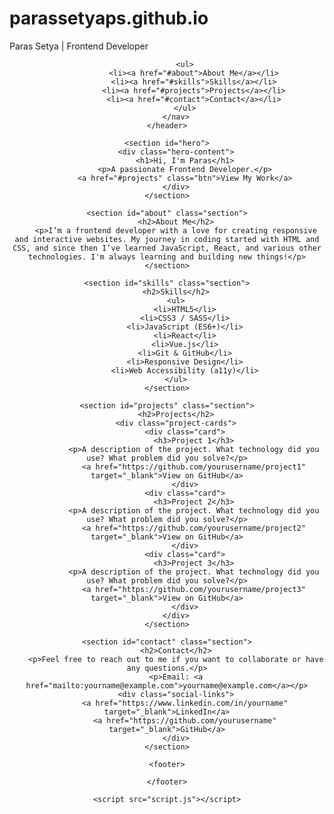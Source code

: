 # parassetyaps.github.io

<!DOCTYPE html>
<html lang="en">
<head>
    <meta charset="UTF-8">
    <meta name="viewport" content="width=device-width, initial-scale=1.0">
    <meta name="description" content="Frontend Developer Portfolio">
    Paras Setya | Frontend Developer
    <link rel="stylesheet" href="style.css">
</head>
<body>
    <header>
        <nav>
         
            <ul>
                <li><a href="#about">About Me</a></li>
                <li><a href="#skills">Skills</a></li>
                <li><a href="#projects">Projects</a></li>
                <li><a href="#contact">Contact</a></li>
            </ul>
        </nav>
    </header>

    <section id="hero">
        <div class="hero-content">
            <h1>Hi, I'm Paras</h1>
            <p>A passionate Frontend Developer.</p>
            <a href="#projects" class="btn">View My Work</a>
        </div>
    </section>

    <section id="about" class="section">
        <h2>About Me</h2>
        <p>I’m a frontend developer with a love for creating responsive and interactive websites. My journey in coding started with HTML and CSS, and since then I’ve learned JavaScript, React, and various other technologies. I'm always learning and building new things!</p>
    </section>

    <section id="skills" class="section">
        <h2>Skills</h2>
        <ul>
            <li>HTML5</li>
            <li>CSS3 / SASS</li>
            <li>JavaScript (ES6+)</li>
            <li>React</li>
            <li>Vue.js</li>
            <li>Git & GitHub</li>
            <li>Responsive Design</li>
            <li>Web Accessibility (a11y)</li>
        </ul>
    </section>

    <section id="projects" class="section">
        <h2>Projects</h2>
        <div class="project-cards">
            <div class="card">
                <h3>Project 1</h3>
                <p>A description of the project. What technology did you use? What problem did you solve?</p>
                <a href="https://github.com/yourusername/project1" target="_blank">View on GitHub</a>
            </div>
            <div class="card">
                <h3>Project 2</h3>
                <p>A description of the project. What technology did you use? What problem did you solve?</p>
                <a href="https://github.com/yourusername/project2" target="_blank">View on GitHub</a>
            </div>
            <div class="card">
                <h3>Project 3</h3>
                <p>A description of the project. What technology did you use? What problem did you solve?</p>
                <a href="https://github.com/yourusername/project3" target="_blank">View on GitHub</a>
            </div>
        </div>
    </section>

    <section id="contact" class="section">
        <h2>Contact</h2>
        <p>Feel free to reach out to me if you want to collaborate or have any questions.</p>
        <p>Email: <a href="mailto:yourname@example.com">yourname@example.com</a></p>
        <div class="social-links">
            <a href="https://www.linkedin.com/in/yourname" target="_blank">LinkedIn</a>
            <a href="https://github.com/yourusername" target="_blank">GitHub</a>
        </div>
    </section>

    <footer>
     
    </footer>

    <script src="script.js"></script>
</body>
</html>
